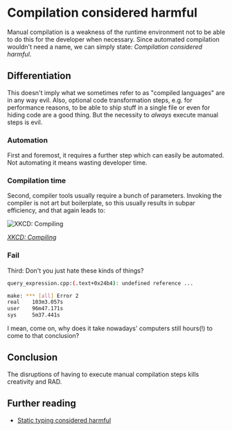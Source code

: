 # Compilation considered harmful

Manual compilation is a weakness of the runtime environment not to be able to do this for the developer when necessary. Since automated compilation wouldn't need a name, we can simply state: *Compilation considered harmful*.

## Differentiation

This doesn't imply what we sometimes refer to as "compiled languages" are in any way evil. Also, optional code transformation steps, e.g. for performance reasons, to be able to ship stuff in a single file or even for hiding code are a good thing. But the necessity to *always* execute manual steps is evil.

### Automation

First and foremost, it requires a further step which can easily be automated. Not automating it means wasting developer time.

### Compilation time

Second, compiler tools usually require a bunch of parameters. Invoking the compiler is not art but boilerplate, so this usually results in subpar efficiency, and that again leads to:

![XKCD: Compiling](http://imgs.xkcd.com/comics/compiling.png)

*[XKCD: Compiling](http://xkcd.com/303/)*

### Fail

Third: Don't you just hate these kinds of things? 

```sh
query_expression.cpp:(.text+0x24b4): undefined reference ...

make: *** [all] Error 2
real    103m3.057s
user    96m47.171s
sys     5m37.441s
```

I mean, come on, why does it take nowadays' computers still hours(!) to come to that conclusion?

## Conclusion

The disruptions of having to execute manual compilation steps kills creativity and RAD.

## Further reading

* [Static typing considered harmful](http://blog.jayfields.com/2008/02/static-typing-considered-harmful.html)